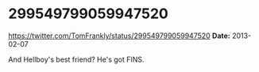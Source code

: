 # 299549799059947520
https://twitter.com/TomFrankly/status/299549799059947520
**Date:** 2013-02-07

And Hellboy's best friend? He's got FINS.

